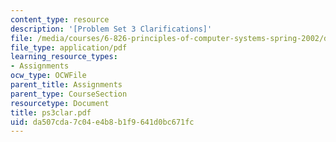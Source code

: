 ```yaml
---
content_type: resource
description: '[Problem Set 3 Clarifications]'
file: /media/courses/6-826-principles-of-computer-systems-spring-2002/da507cda7c04e4b8b1f9641d0bc671fc_ps3clar.pdf
file_type: application/pdf
learning_resource_types:
- Assignments
ocw_type: OCWFile
parent_title: Assignments
parent_type: CourseSection
resourcetype: Document
title: ps3clar.pdf
uid: da507cda-7c04-e4b8-b1f9-641d0bc671fc
---
```

